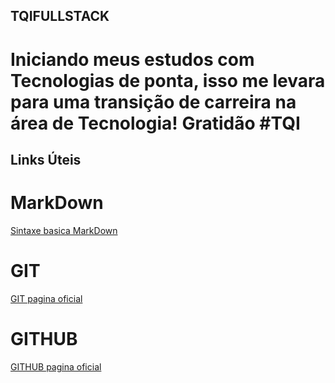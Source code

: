 ## TQIFULLSTACK

# Iniciando meus estudos com Tecnologias de ponta, isso me levara para uma transição de carreira na área de Tecnologia! Gratidão #TQI

## Links Úteis

# MarkDown
[Sintaxe basica MarkDown](https://www.markdownguide.org/basic-syntax/)

# GIT
[GIT pagina oficial](https://git-scm.com/) 

# GITHUB
[GITHUB pagina oficial](https://github.com)
